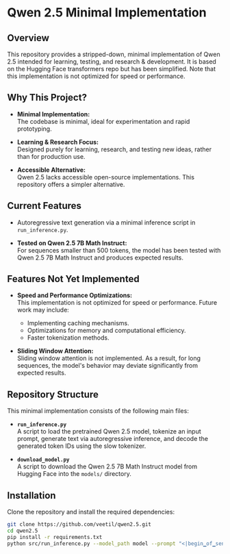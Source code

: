 # Qwen 2.5 Minimal Implementation

## Overview

This repository provides a stripped-down, minimal implementation of Qwen 2.5 intended for learning, testing, and research & development. It is based on the Hugging Face transformers repo but has been simplified. Note that this implementation is not optimized for speed or performance.

## Why This Project?

- **Minimal Implementation:**  
  The codebase is minimal, ideal for experimentation and rapid prototyping.

- **Learning & Research Focus:**  
  Designed purely for learning, research, and testing new ideas, rather than for production use.

- **Accessible Alternative:**  
  Qwen 2.5 lacks accessible open-source implementations. This repository offers a simpler alternative.

## Current Features
  - Autoregressive text generation via a minimal inference script in `run_inference.py`.

- **Tested on Qwen 2.5 7B Math Instruct:**  
  For sequences smaller than 500 tokens, the model has been tested with Qwen 2.5 7B Math Instruct and produces expected results.

## Features Not Yet Implemented

- **Speed and Performance Optimizations:**  
  This implementation is not optimized for speed or performance. Future work may include:
  - Implementing caching mechanisms.
  - Optimizations for memory and computational efficiency.
  - Faster tokenization methods.

- **Sliding Window Attention:**  
  Sliding window attention is not implemented. As a result, for long sequences, the model's behavior may deviate significantly from expected results.

## Repository Structure

This minimal implementation consists of the following main files:

- **`run_inference.py`**  
  A script to load the pretrained Qwen 2.5 model, tokenize an input prompt, generate text via autoregressive inference, and decode the generated token IDs using the slow tokenizer.

- **`download_model.py`**  
  A script to download the Qwen 2.5 7B Math Instruct model from Hugging Face into the `models/` directory.

## Installation

Clone the repository and install the required dependencies:

```bash
git clone https://github.com/veetil/qwen2.5.git
cd qwen2.5
pip install -r requirements.txt
python src/run_inference.py --model_path model --prompt "<|begin▁of▁sentence|>You are Qwen, created by Alibaba Cloud. You are a helpful assistant.<|User|>What is the sum of 1 and 2 ?<|Assistant|>" --max_length 250

